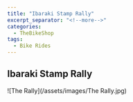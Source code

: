 ```yaml
---
title: "Ibaraki Stamp Rally"
excerpt_separator: "<!--more-->"
categories:
  - TheBikeShop
tags:
  - Bike Rides
---
```


## Ibaraki Stamp Rally

![The Rally](/assets/images/The Rally.jpg)
